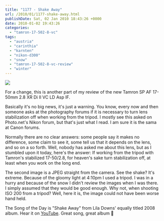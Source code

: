 ```yaml
---
title: "1177 - Shake Away"
url: /2010/01/1177-shake-away.html
publishDate: Sat, 02 Jan 2010 18:43:26 +0000
date: 2010-01-02 19:43:26
categories: 
  - "tamron-17-502-8-vc"
tags: 
  - "austria"
  - "carinthia"
  - "karnten"
  - "nikon-d300"
  - "snow"
  - "tamron-17-502-8-vc-review"
  - "winter"
---
```

<a target="_blank" href="https://d25zfm9zpd7gm5.cloudfront.net/1200x1200/2010/20100102_161109_ps.jpg"><img src="https://d25zfm9zpd7gm5.cloudfront.net/0600x0600/2010/20100102_161109_ps.jpg" /></a>

For a change, this is another part of my review of the new Tamron SP AF 17-50mm 2.8 XR Di II VC LD Asp IF.

 Basically it's no big news, it's just a warning. You know, every now and then someone asks at the photography forums if it is necessary to turn lens stabilization off when working from the tripod. I mostly see this asked on Photo.net's Nikon forum, but that's just what I read. I am sure it is the sama at Canon forums.

<a target="_blank" href="https://d25zfm9zpd7gm5.cloudfront.net/1200x1200/2010/20100102_161243.JPG"><img style="margin: 0pt 10px 0pt 0px; float: left;" src="https://d25zfm9zpd7gm5.cloudfront.net/0150x0150/2010/20100102_161243.JPG" alt="" border="0" /></a> Normally there are no clear answers: some people say it makes no difference, some claim to see it, some tell us that it depends on the lens, and so on a so forth. Well, nobody has asked me about this lens, but as I stumbled upon it today, here's the answer: If working from the tripod with Tamron's stabilized 17-50/2.8, for heaven's sake turn stabilization off, at least when you work on the long end.

 The second image is a JPEG straight from the camera. See the shake? It's extreme. Because of the gloomy light at 4:10pm I used a tripod. I was in a hurry and because of the snow I didn't review the images when I was there. I simply assumed that they would be good enough. Why not, when  shooting ISO 200 from a tripod? Well, here it is, the image could not have been worse hand held.

The Song of the Day is "Shake Away" from Lila Downs' equally titled 2008 album. Hear it on <a target="_blank" href="http://www.youtube.com/watch?v=6llVKuf8LLA">YouTube</a>. Great song, great album 🙂
